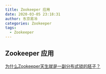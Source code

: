 ```yaml
---
title: Zookeeper 应用
date: 2020-03-05 23:18:31
author: 东京易冷
categories: Zookeeper
tags:
  - Zookeeper
---
```


## Zookeeper 应用

[为什么Zookeeper天生就是一副分布式锁的胚子？](https://www.sohu.com/a/377884242_463994)
